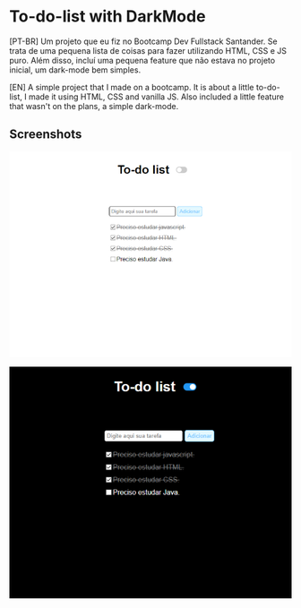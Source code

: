 
# To-do-list with DarkMode

[PT-BR] Um projeto que eu fiz no Bootcamp Dev Fullstack Santander. Se trata de uma pequena lista
de coisas para fazer utilizando HTML, CSS e JS puro.
Além disso, incluí uma pequena feature que não estava no projeto inicial, um dark-mode bem simples.

[EN] A simple project that I made on a bootcamp. It is about a little to-do-list, I made it using HTML, CSS and vanilla JS.
Also included a little feature that wasn't on the plans, a simple dark-mode.


## Screenshots

![App Screenshot](screenshot-lightmode.png)

![App Screenshot](screenshot-darkmode.png)

